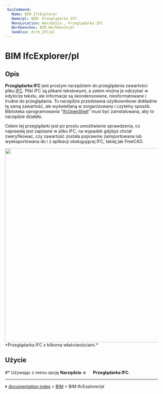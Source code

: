 ```yaml
---
 GuiCommand:
   Name: BIM IfcExplorer
   Name/pl: BIM: Przeglądarka IFC
   MenuLocation: Narzędzia , Przeglądarka IFC
   Workbenches: BIM_Workbench/pl
   SeeAlso: Arch_IFC/pl
---
```


# BIM IfcExplorer/pl



## Opis

**Przeglądarka IFC** jest prostym narzędziem do przeglądania zawartości pliku [IFC](Arch_IFC/pl.md). Pliki IFC są plikami tekstowymi, a zatem można je odczytać w edytorze tekstu, ale informacje są skondensowane, niesformatowane i trudne do przeglądania. To narzędzie przedstawia użytkownikowi dokładnie tę samą zawartość, ale wyświetlaną w zorganizowany i czytelny sposób. Biblioteka oprogramowania \"[IfcOpenShell](IfcOpenShell/pl.md)\" musi być zainstalowana, aby to narzędzie działało.

Celem tej przeglądarki jest po prostu umożliwienie sprawdzenia, co naprawdę jest zapisane w pliku IFC, na wypadek gdybyś chciał zweryfikować, czy zawartość została poprawnie zaimportowana lub wyeksportowana do i z aplikacji obsługującej IFC, takiej jak FreeCAD.

<img alt="" src=images/Arch_IfcExplorer_example.jpg  style="width:640px;"> 
*Przeglądarka IFC z kilkoma właściwościami.*



## Użycie

#\* Używając z menu opcję **Narzędzia → <img src="images/BIM_IfcExplorer.svg" width=16px> Przeglądarka IFC**.



---
⏵ [documentation index](../README.md) > [BIM](BIM_Workbench.md) > BIM IfcExplorer/pl
